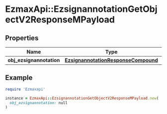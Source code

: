 # EzmaxApi::EzsignannotationGetObjectV2ResponseMPayload

## Properties

| Name | Type | Description | Notes |
| ---- | ---- | ----------- | ----- |
| **obj_ezsignannotation** | [**EzsignannotationResponseCompound**](EzsignannotationResponseCompound.md) |  |  |

## Example

```ruby
require 'Ezmaxapi'

instance = EzmaxApi::EzsignannotationGetObjectV2ResponseMPayload.new(
  obj_ezsignannotation: null
)
```

